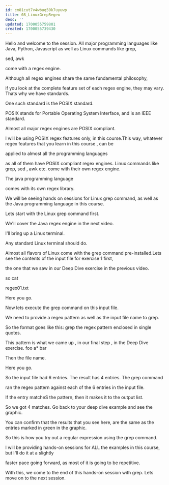```yaml
---
id: cm81cut7v4wbuq50k7uyuwp
title: 08_LinuxGrepRegex
desc: ''
updated: 1700055759801
created: 1700055739430
---
```

Hello and welcome to the session. All major programming languages like Java, Python, Javascript as well as Linux commands like grep,

sed, awk

come with a regex engine.

Although all regex engines share the same fundamental philosophy,

if you look at the complete feature set of each regex engine, they may vary. Thats why we have standards.

One such standard is the POSIX standard.

POSIX stands for Portable Operating System Interface, and is an IEEE standard.

Almost all major regex engines are POSIX compliant.

I will be using POSIX regex features only, in this course.This way, whatever regex features that you learn in this course , can be

applied to almost all the programming languages

as all of them have POSIX compliant regex engines. Linux commands like grep, sed , awk etc. come with their own regex engine.

The java programming language

comes with its own regex library.

We will be seeing hands on sessions for Linux grep command, as well as the Java programming language in this course.

Lets start with the Linux grep command first.

We'll cover the Java regex engine in the next video.

I'll bring up a Linux terminal.

Any standard Linux terminal should do.

Almost all flavors of Linux come with the grep command pre-installed.Lets see the contents of the input file for exercise 1 first,

the one that we saw in our Deep Dive exercise in the previous video.

so cat

regex01.txt

Here you go.

Now lets execute the grep command on this input file.

We need to provide a regex pattern as well as the input file name to grep.

So the format goes like this: grep the regex pattern enclosed in single quotes.

This pattern is what we came up , in our final step , in the Deep Dive exercise. foo a* bar

Then the file name.

Here you go.

So the input file had 6 entries. The result has 4 entries. The grep command

ran the regex pattern against each of the 6 entries in the input file.

If the entry matcheS the pattern, then it makes it to the output list.

So we got 4 matches. Go back to your deep dive example and see the graphic.

You can confirm that the results that you see here, are the same as the entries marked in green in the graphic.

So this is how you try out a regular expression using the grep command.

I will be providing hands-on sessions for ALL the examples in this course, but I'll do it at a slightly

faster pace going forward, as most of it is going to be repetitive.

With this, we come to the end of this hands-on session with grep. Lets move on to the next session.
